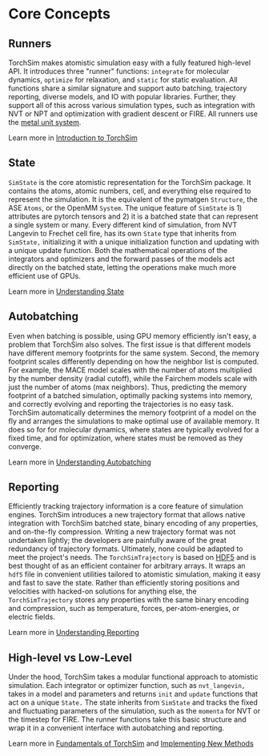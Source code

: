 # Core Concepts

## Runners

TorchSim makes atomistic simulation easy with a fully featured high-level API. It introduces three "runner" functions: `integrate` for molecular dynamics, `optimize` for relaxation, and `static` for static evaluation. All functions share a similar signature and support auto batching, trajectory reporting, diverse models, and IO with popular libraries. Further, they support all of this across various simulation types, such as integration with NVT or NPT and optimization with gradient descent or FIRE.
All runners use the [metal unit system](https://docs.lammps.org/units.html).

Learn more in [Introduction to TorchSim](../tutorials/high_level_tutorial.ipynb)

## State

`SimState` is the core atomistic representation for the TorchSim package. It contains the atoms, atomic numbers, cell, and everything else required to represent the simulation. It is the equivalent of the pymatgen `Structure`, the ASE `Atoms`, or the OpenMM `System`. The unique feature of `SimState` is 1) attributes are pytorch tensors and 2) it is a batched state that can represent a single system or many. Every different kind of simulation, from NVT Langevin to Frechet cell fire, has its own `State` type that inherits from `SimState,` initializing it with a unique initialization function and updating with a unique update function. Both the mathematical operations of the integrators and optimizers and the forward passes of the models act directly on the batched state, letting the operations make much more efficient use of GPUs.

Learn more in [Understanding State](../tutorials/state_tutorial.ipynb)

## Autobatching

Even when batching is possible, using GPU memory efficiently isn't easy, a problem that TorchSim also solves. The first issue is that different models have different memory footprints for the same system. Second, the memory footprint scales differently depending on how the neighbor list is computed. For example, the MACE model scales with the number of atoms multiplied by the number density (radial cutoff), while the Fairchem models scale with just the number of atoms (max neighbors). Thus, predicting the memory footprint of a batched simulation, optimally packing systems into memory, and correctly evolving and reporting the trajectories is no easy task. TorchSim automatically determines the memory footprint of a model on the fly and arranges the simulations to make optimal use of available memory. It does so for for molecular dynamics, where states are typically evolved for a fixed time, and for optimization, where states must be removed as they converge.

Learn more in [Understanding Autobatching](../tutorials/autobatching_tutorial.ipynb)

## Reporting

Efficiently tracking trajectory information is a core feature of simulation engines. TorchSim introduces a new trajectory format that allows native integration with TorchSim batched state, binary encoding of any properties, and on-the-fly compression. Writing a new trajectory format was not undertaken lightly; the developers are painfully aware of the great redundancy of trajectory formats. Ultimately, none could be adapted to meet the project's needs. The `TorchSimTrajectory` is based on [HDF5](https://docs.h5py.org/en/stable/) and is best thought of as an efficient container for arbitrary arrays. It wraps an `hdf5` file in convenient utilities tailored to atomistic simulation, making it easy and fast to save the state. Rather than efficiently storing positions and velocities with hacked-on solutions for anything else, the `TorchSimTrajectory` stores any properties with the same binary encoding and compression, such as temperature, forces, per-atom-energies, or electric fields.

Learn more in [Understanding Reporting](../tutorials/reporting_tutorial.ipynb)


## High-level vs Low-Level

Under the hood, TorchSim takes a modular functional approach to atomistic simulation. Each integrator or optimizer function, such as `nvt_langevin,` takes in a model and parameters and returns `init` and `update` functions that act on a unique `State.` The state inherits from `SimState` and tracks the fixed and fluctuating parameters of the simulation, such as the `momenta` for NVT or the timestep for FIRE. The runner functions take this basic structure and wrap it in a convenient interface with autobatching and reporting.

Learn more in [Fundamentals of TorchSim](../tutorials/low_level_tutorial.ipynb) and [Implementing New Methods](../tutorials/hybrid_swap_tutorial.ipynb)
